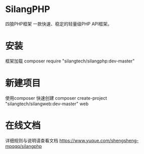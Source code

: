 # SilangPHP
四狼PHP框架
一款快速、稳定的轻量级PHP API框架。

# 安装
框架加载
composer require "silangtech/silangphp:dev-master"

# 新建项目
使用composer 快速创建
composer create-project "silangtech/silangweb:dev-master" web

# 在线文档
详细规则与说明请查看文档
https://www.yuque.com/shengsheng-mpqqq/silangphp

